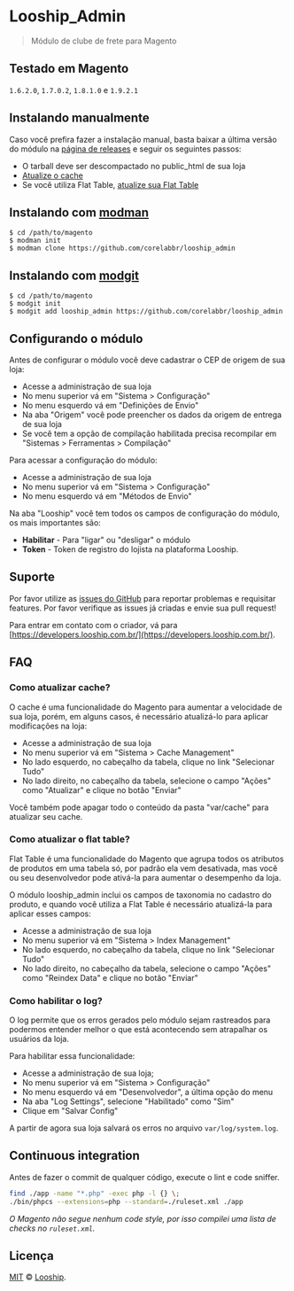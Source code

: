 # Looship_Admin

> Módulo de clube de frete para Magento


## Testado em Magento

`1.6.2.0`, `1.7.0.2`, `1.8.1.0` e `1.9.2.1`

## Instalando manualmente

Caso você prefira fazer a instalação manual, basta baixar a última versão do módulo na [página de 
releases](https://github.com/corelabbr/looship_admin/releases) e seguir os seguintes passos:

- O tarball deve ser descompactado no public_html de sua loja
- <a href="#cache">Atualize o cache</a>
- Se você utiliza Flat Table, <a href="#flattable">atualize sua Flat Table</a>

## Instalando com [modman](https://github.com/colinmollenhour/modman)

    $ cd /path/to/magento
    $ modman init
    $ modman clone https://github.com/corelabbr/looship_admin

## Instalando com [modgit](https://github.com/jreinke/modgit)

    $ cd /path/to/magento
    $ modgit init
    $ modgit add looship_admin https://github.com/corelabbr/looship_admin


## Configurando o módulo

Antes de configurar o módulo você deve cadastrar o CEP de origem de sua loja:

- Acesse a administração de sua loja
- No menu superior vá em "Sistema > Configuração"
- No menu esquerdo vá em "Definições de Envio"
- Na aba "Origem" você pode preencher os dados da origem de entrega de sua loja
- Se você tem a opção de compilação habilitada precisa recompilar em "Sistemas > Ferramentas > Compilação"

Para acessar a configuração do módulo:

- Acesse a administração de sua loja
- No menu superior vá em "Sistema > Configuração"
- No menu esquerdo vá em "Métodos de Envio"

Na aba "Looship" você tem todos os campos de configuração do módulo, os mais importantes são:

- **Habilitar** - Para "ligar" ou "desligar" o módulo
- **Token** - Token de registro do lojista na plataforma Looship.

## Suporte

Por favor utilize as [issues do GitHub](https://github.com/corelabbr/looship_admin/issues) para reportar problemas 
e requisitar features. Por favor verifique as issues já criadas e envie sua pull request!

Para entrar em contato com o criador, vá para [https://developers.looship.com.br/](https://developers.looship.com.br/).


## FAQ

<a name="cache"></a>
### Como atualizar cache?

O cache é uma funcionalidade do Magento para aumentar a velocidade de sua loja, porém, em alguns casos, é 
necessário atualizá-lo para aplicar modificações na loja:

- Acesse a administração de sua loja
- No menu superior vá em "Sistema > Cache Management"
- No lado esquerdo, no cabeçalho da tabela, clique no link "Selecionar Tudo"
- No lado direito, no cabeçalho da tabela, selecione o campo "Ações" como "Atualizar" e clique no botão "Enviar"

Você também pode apagar todo o conteúdo da pasta "var/cache" para atualizar seu cache.

<a name="flattable"></a>
### Como atualizar o flat table?

Flat Table é uma funcionalidade do Magento que agrupa todos os atributos de produtos em uma tabela só, por padrão 
ela vem desativada, mas você ou seu desenvolvedor pode ativá-la para aumentar o desempenho da loja.

O módulo looship_admin inclui os campos de taxonomia no cadastro do produto, e quando você utiliza a Flat 
Table é necessário atualizá-la para aplicar esses campos:

- Acesse a administração de sua loja
- No menu superior vá em "Sistema > Index Management"
- No lado esquerdo, no cabeçalho da tabela, clique no link "Selecionar Tudo"
- No lado direito, no cabeçalho da tabela, selecione o campo "Ações" como "Reindex Data" e clique no botão "Enviar"

<a name="log"></a>
### Como habilitar o log?

O log permite que os erros gerados pelo módulo sejam rastreados para podermos entender melhor o que está 
acontecendo sem atrapalhar os usuários da loja.

Para habilitar essa funcionalidade:

- Acesse a administração de sua loja;
- No menu superior vá em "Sistema > Configuração"
- No menu esquerdo vá em "Desenvolvedor", a última opção do menu
- Na aba "Log Settings", selecione "Habilitado" como "Sim"
- Clique em "Salvar Config"

A partir de agora sua loja salvará os erros no arquivo `var/log/system.log`.

## Continuous integration

Antes de fazer o commit de qualquer código, execute o lint e code sniffer.

```bash
find ./app -name "*.php" -exec php -l {} \;
./bin/phpcs --extensions=php --standard=./ruleset.xml ./app
```

*O Magento não segue nenhum code style, por isso compilei uma lista de checks no `ruleset.xml`.*

## Licença

[MIT](https://github.com/corelabbr/looship_admin/blob/master/LICENSE) © [Looship](https://developers.looship.com.br).
